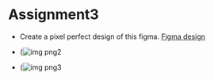 # Assignment3


- Create a pixel perfect design of this figma. [Figma design](https://www.figma.com/file/OJMDeEi2fWlPBFrlJFEgFx/wp-pusher-checkout?type=design&mode=design&t=KXSthmp0easnvUhR-1)


- (![img png2](https://github.com/StillMaurice/Assignment3/assets/100402879/5825753b-3f87-4952-b4ea-6835527d5ce7)


- (![img png3](https://github.com/StillMaurice/Assignment3/assets/100402879/ade5588e-fe8c-4dcf-a803-c2f9507947d9)

